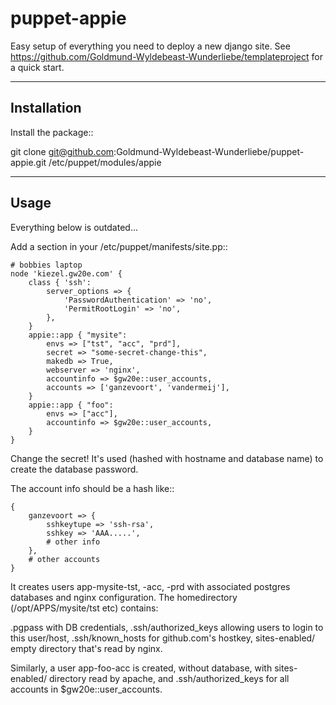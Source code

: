 puppet-appie
============

Easy setup of everything you need to deploy a new django site.
See https://github.com/Goldmund-Wyldebeast-Wunderliebe/templateproject for a quick start.

------------
Installation
------------

Install the package::

  git clone git@github.com:Goldmund-Wyldebeast-Wunderliebe/puppet-appie.git /etc/puppet/modules/appie

-----
Usage
-----

Everything below is outdated...



Add a section in your /etc/puppet/manifests/site.pp::

    # bobbies laptop
    node 'kiezel.gw20e.com' {
        class { 'ssh':
            server_options => {
                'PasswordAuthentication' => 'no',
                'PermitRootLogin' => 'no',
            },
        }
        appie::app { "mysite":
            envs => ["tst", "acc", "prd"],
            secret => "some-secret-change-this",
            makedb => True,
            webserver => 'nginx',
            accountinfo => $gw20e::user_accounts,
            accounts => ['ganzevoort', 'vandermeij'],
        }
        appie::app { "foo":
            envs => ["acc"],
            accountinfo => $gw20e::user_accounts,
        }
    }

Change the secret! It's used (hashed with hostname and database name) to create the database password.

The account info should be a hash like::

    {
        ganzevoort => {
            sshkeytupe => 'ssh-rsa',
            sshkey => 'AAA.....',
            # other info
        },
        # other accounts
    }

It creates users app-mysite-tst, -acc, -prd with associated postgres
databases and nginx configuration.
The homedirectory (/opt/APPS/mysite/tst etc) contains:

.pgpass with DB credentials,
.ssh/authorized_keys allowing users to login to this user/host,
.ssh/known_hosts for github.com's hostkey,
sites-enabled/ empty directory that's read by nginx.

Similarly, a user app-foo-acc is created, without database, with
sites-enabled/ directory read by apache, and .ssh/authorized_keys for
all accounts in $gw20e::user_accounts.

